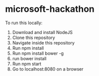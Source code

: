 # microsoft-hackathon

To run this locally:

1. Download and install NodeJS
2. Clone this repository
3. Navigate inside this repository
4. Run npm install
5. Run npm install bower -g
6. run bower install
7. Run npm start
8. Go to localhost:8080 on a browser